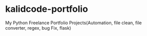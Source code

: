 # kalidcode-portfolio
My Python Freelance Portfolio Projects(Automation,  file clean, file converter, regex,  bug Fix, flask)
